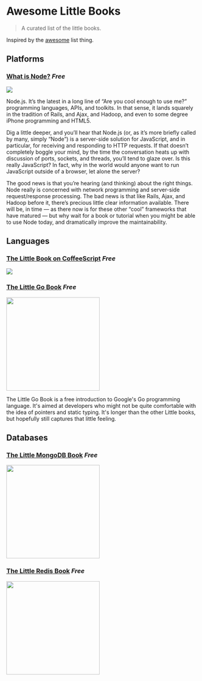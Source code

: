 # Awesome Little Books

> A curated list of the little books.

Inspired by the [awesome](https://github.com/sindresorhus/awesome) list thing.

## Platforms

### [What is Node?](https://library.oreilly.com/book/0636920021506/what-is-node/toc.xhtml) *Free*
![](http://akamaicovers.oreilly.com/images/0636920021506/cat.gif)

Node.js. It’s the latest in a long line of “Are you cool enough to use me?” programming languages, APIs, and toolkits. In that sense, it lands squarely in the tradition of Rails, and Ajax, and Hadoop, and even to some degree iPhone programming and HTML5.

Dig a little deeper, and you’ll hear that Node.js (or, as it’s more briefly called by many, simply “Node”) is a server-side solution for JavaScript, and in particular, for receiving and responding to HTTP requests. If that doesn’t completely boggle your mind, by the time the conversation heats up with discussion of ports, sockets, and threads, you’ll tend to glaze over. Is this really JavaScript? In fact, why in the world would anyone want to run JavaScript outside of a browser, let alone the server?

The good news is that you’re hearing (and thinking) about the right things. Node really is concerned with network programming and server-side request/response processing. The bad news is that like Rails, Ajax, and Hadoop before it, there’s precious little clear information available. There will be, in time — as there now is for these other “cool” frameworks that have matured — but why wait for a book or tutorial when you might be able to use Node today, and dramatically improve the maintainability.

## Languages

### [The Little Book on CoffeeScript](http://arcturo.github.io/library/coffeescript/) *Free*
![](http://arcturo.github.io/library/coffeescript/site/covers.gif)


### [The Little Go Book](http://openmymind.net/The-Little-Go-Book/) *Free*
<img src="http://openmymind.net/assets/go/title.png" width="245">

The Little Go Book is a free introduction to Google's Go programming language. It's aimed at developers who might not be quite comfortable with the idea of pointers and static typing. It's longer than the other Little books, but hopefully still captures that little feeling.

## Databases

### [The Little MongoDB Book](http://openmymind.net/2011/3/28/The-Little-MongoDB-Book/) *Free*
<img src="http://openmymind.net/mongodb_cover.png" width="245">

### [The Little Redis Book](http://openmymind.net/2012/1/23/The-Little-Redis-Book/) *Free*
<img src="http://openmymind.net/redis_cover.png" width="245">
